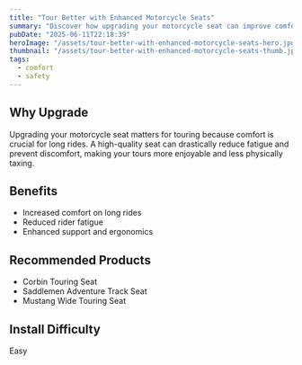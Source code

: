 ```yaml
---
title: "Tour Better with Enhanced Motorcycle Seats"
summary: "Discover how upgrading your motorcycle seat can improve comfort and endurance on long tours."
pubDate: "2025-06-11T22:18:39"
heroImage: "/assets/tour-better-with-enhanced-motorcycle-seats-hero.jpg"
thumbnail: "/assets/tour-better-with-enhanced-motorcycle-seats-thumb.jpg"
tags:
  - comfort
  - safety
---
```


<h2>Why Upgrade</h2>
<p>Upgrading your motorcycle seat matters for touring because comfort is crucial for long rides. A high-quality seat can drastically reduce fatigue and prevent discomfort, making your tours more enjoyable and less physically taxing.</p>
<h2>Benefits</h2>
<ul>
  <li>Increased comfort on long rides</li>
  <li>Reduced rider fatigue</li>
  <li>Enhanced support and ergonomics</li>
</ul>
<h2>Recommended Products</h2>
<ul>
  <li>Corbin Touring Seat</li>
  <li>Saddlemen Adventure Track Seat</li>
  <li>Mustang Wide Touring Seat</li>
</ul>
<h2>Install Difficulty</h2>
<p>Easy</p>